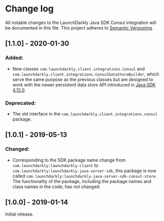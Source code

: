 # Change log

All notable changes to the LaunchDarkly Java SDK Consul integration will be documented in this file. This project adheres to [Semantic Versioning](http://semver.org).

## [1.1.0] - 2020-01-30
### Added:
- New classes `com.launchdarkly.client.integrations.Consul` and `com.launchdarkly.client.integrations.ConsulDataStoreBuilder`, which serve the same purpose as the previous classes but are designed to work with the newer persistent data store API introduced in [Java SDK 4.12.0](https://github.com/launchdarkly/java-server-sdk/releases/tag/4.12.0).

### Deprecated:
- The old interface in the `com.launchdarkly.client.integrations.consul` package.

## [1.0.1] - 2019-05-13
### Changed:
- Corresponding to the SDK package name change from `com.launchdarkly:launchdarkly-client` to `com.launchdarkly:launchdarkly-java-server-sdk`, this package is now called `com.launchdarkly:launchdarkly-java-server-sdk-consul-store`. The functionality of the package, including the package names and class names in the code, has not changed.

## [1.0.0] - 2019-01-14

Initial release.
